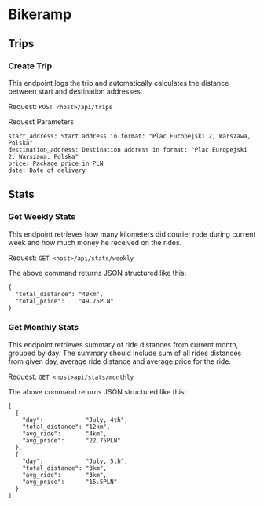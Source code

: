 # Bikeramp

## Trips

### Create Trip
This endpoint logs the trip and automatically calculates the distance between start and destination addresses.

Request: `POST <host>/api/trips`

Request Parameters
```
start_address: Start address in format: "Plac Europejski 2, Warszawa, Polska"
destination_address: Destination address in format: "Plac Europejski 2, Warszawa, Polska"
price: Package price in PLN
date: Date of delivery
```

## Stats

### Get Weekly Stats

This endpoint retrieves how many kilometers did courier rode during current week and how much money he received on the rides.

Request: `GET <host>/api/stats/weekly`

The above command returns JSON structured like this:
```
{
  "total_distance": "40km",
  "total_price":    "49.75PLN"
}
```

### Get Monthly Stats

This endpoint retrieves summary of ride distances from current month, grouped by day. The summary should include sum of all rides distances from given day, average ride distance and average price for the ride.

Request: `GET <host>api/stats/monthly`

The above command returns JSON structured like this:
```
[
  {
    "day":            "July, 4th",
    "total_distance": "12km",
    "avg_ride":       "4km",
    "avg_price":      "22.75PLN"
  },
  {
    "day":            "July, 5th",
    "total_distance": "3km",
    "avg_ride":       "3km",
    "avg_price":      "15.5PLN"
  }
]
```

